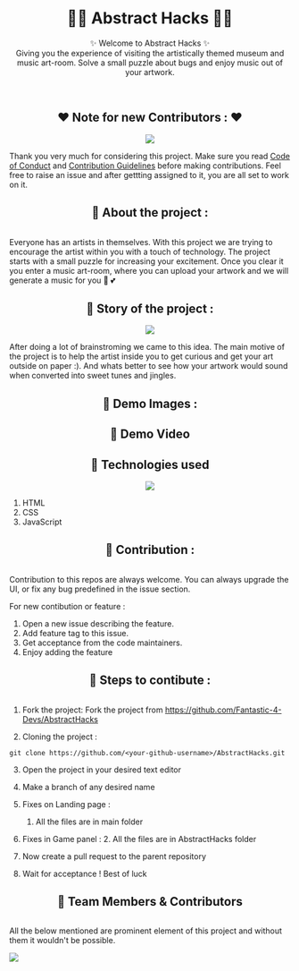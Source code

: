 <h1 align="center">
    👨‍💻 Abstract Hacks 👨‍💻
</h1>

<p align="center">
    ✨ Welcome to Abstract Hacks ✨ <br />
   Giving you the experience of visiting the artistically themed museum and music art-room. Solve a small puzzle about bugs and enjoy music out of your artwork.
</p>
<br />

<h2 align="center">
    ❤️ Note for new Contributors : ❤️
</h2>

<p align="center">
	<img src="https://media.giphy.com/media/RK9DbwtrgLeb1guQmO/giphy.gif"/>
</p>

Thank you very much for considering this project. Make sure you read [Code of Conduct](CODE_OF_CONDUCT.md) and [Contribution Guidelines](CONTRIBUTING.md) before making contributions. Feel free to raise an issue and after gettting assigned to it, you are all set to work on it.

<h2 align="center">
    📌 About the project :
</h2>

<p align="center">
	<img src=""/>
</p>


Everyone has an artists in themselves. With this project we are trying to encourage the artist within you with a touch of technology. The project starts with a small puzzle for increasing your excitement. Once you clear it you enter a music art-room, where you can upload your artwork and we will generate a music for you 🎵 💕

<h2 align="center">
    📌 Story of the project :
</h2>

<p align="center">
	<img src="https://media.giphy.com/media/XHYPFKachYRYGMVzGR/giphy.gif"/>
</p>


After doing a lot of brainstroming we came to this idea. The main motive of the project is to help the artist inside you to get curious and get your art outside on paper :). And whats better to see how your artwork would sound when converted into sweet tunes and jingles.

<h2 align="center">
    📌 Demo Images :
</h2>

<h2 align="center">
    📌 Demo Video
</h2>


<h2 align="center">
    📌 Technologies used
</h2>

<p align="center">
	<img src="https://media.giphy.com/media/CTX0ivSQbI78A/giphy.gif"/>
</p>


1) HTML
2) CSS
3) JavaScript

<h2 align="center">
    📌 Contribution :
</h2>

<p align="center">
	<img src=""/>
</p>


Contribution to this repos are always welcome. You can always upgrade the UI, or fix any bug predefined in the issue section.

For new contibution or feature :

1. Open a new issue describing the feature.
2. Add feature tag to this issue.
3. Get acceptance from the code maintainers.
4. Enjoy adding the feature

<h2 align="center">
    📌 Steps to contibute :
</h2>

<p align="center">
	<img src=""/>
</p>


1. Fork the project:
   Fork the project from https://github.com/Fantastic-4-Devs/AbstractHacks

2. Cloning the project :

```git
git clone https://github.com/<your-github-username>/AbstractHacks.git
```

3. Open the project in your desired text editor

4. Make a branch of any desired name

5. Fixes on Landing page :

   1. All the files are in main folder

6. Fixes in Game panel : 2. All the files are in AbstractHacks folder

7. Now create a pull request to the parent repository

8. Wait for acceptance ! Best of luck


<h2 align="center">
    📌 Team Members & Contributors
</h2>


<p align="center">
	<img src=""/>
</p>

All the below mentioned are prominent element of this project and without them it wouldn't be possible.

<a href="https://github.com/Fantastic-4-Devs/AbstractHacks/graphs/contributors">
  <img src="https://contrib.rocks/image?repo=Fantastic-4-Devs/AbstractHacks" />
</a>
